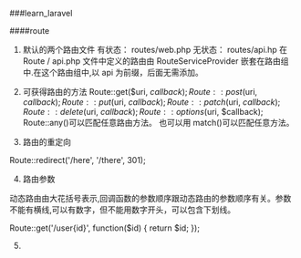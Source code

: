###learn_laravel

####route

1. 默认的两个路由文件
  有状态： routes/web.php
  无状态： routes/api.hp
  在 Route / api.php 文件中定义的路由由 RouteServiceProvider 嵌套在路由组中.在这个路由组中,以 api 为前缀，后面无需添加。

2. 可获得路由的方法
  Route::get($uri, $callback); 
  Route::post($uri, $callback);
  Route::put($uri, $callback);
  Route::patch($uri, $callback);
  Route::delete($uri, $callback);
  Route::options($uri, $callback);
  Route::any()可以匹配任意路由方法。 也可以用 match()可以匹配任意方法。

3. 路由的重定向

  Route::redirect('/here', '/there', 301);

4. 路由参数

  动态路由由大花括号表示,回调函数的参数顺序跟动态路由的参数顺序有关。参数不能有横线,可以有数字，但不能用数字开头，可以包含下划线。
 
  Route::get('/user{id}', function($id) {
    return $id;
  });

5. 